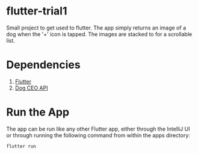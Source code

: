 # flutter-trial1
Small project to get used to flutter. The app simply returns an image of a dog when the '+' icon is tapped. The images are stacked to for a scrollable list.

# Dependencies
1. [Flutter](https://flutter.io/)
2. [Dog CEO API](https://dog.ceo/)

# Run the App
The app can be run like any other Flutter app, either through the IntelliJ UI or through running the following command from within the apps directory:

`flutter run`
